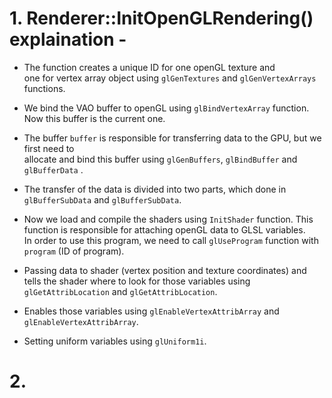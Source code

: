 #  1. Renderer::InitOpenGLRendering() explaination -

* The function creates a unique ID for one openGL texture and  
one for vertex array object using `glGenTextures` and `glGenVertexArrays` functions.
 
* We bind the VAO buffer to openGL using `glBindVertexArray` function. Now this buffer is the current one.
* The buffer `buffer` is responsible for transferring data to the GPU, but we first need to   
allocate and bind this buffer using `glGenBuffers`, `glBindBuffer` and `glBufferData` .    

* The transfer of the data is divided into two parts, which done in `glBufferSubData` and `glBufferSubData`.   
* Now we load and compile the shaders using `InitShader` function.  This function is responsible for attaching openGL data to GLSL variables.    
 In order to use this program, we need to call `glUseProgram` function with `program` (ID of program).  
* Passing data to shader (vertex position and texture coordinates) and tells the shader where to look for those variables using `glGetAttribLocation` and `glGetAttribLocation`.
 
* Enables those variables using `glEnableVertexAttribArray` and `glEnableVertexAttribArray`.  
* Setting uniform variables using `glUniform1i`.   

# 2. 